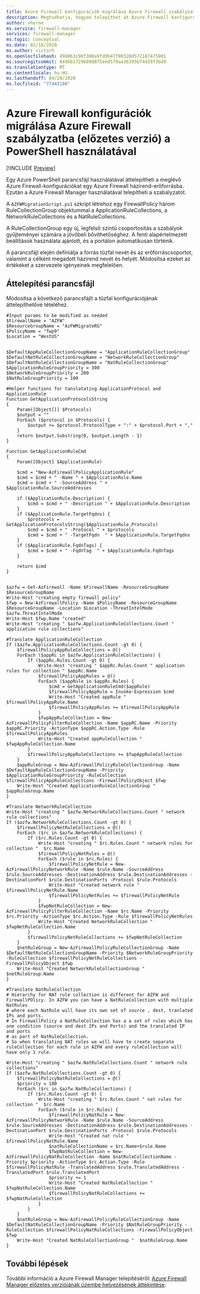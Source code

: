 ```yaml
---
title: Azure Firewall konfigurációk migrálása Azure Firewall szabályzatba (előzetes verzió) a PowerShell használatával
description: Megtudhatja, hogyan telepíthet át Azure Firewall konfigurációkat Azure Firewall házirendbe (előzetes verzió)
author: vhorne
ms.service: firewall-manager
services: firewall-manager
ms.topic: conceptual
ms.date: 02/18/2020
ms.author: victorh
ms.openlocfilehash: 498863c98f308a9fd9b47f80328d572187475901
ms.sourcegitcommit: 849bb1729b89d075eed579aa36395bf4d29f3bd9
ms.translationtype: MT
ms.contentlocale: hu-HU
ms.lasthandoff: 04/28/2020
ms.locfileid: "77443108"
---
```

# <a name="migrate-azure-firewall-configurations-to-azure-firewall-policy-preview-using-powershell"></a>Azure Firewall konfigurációk migrálása Azure Firewall szabályzatba (előzetes verzió) a PowerShell használatával

[!INCLUDE [Preview](../../includes/firewall-manager-preview-notice.md)]

Egy Azure PowerShell parancsfájl használatával áttelepítheti a meglévő Azure Firewall-konfigurációkat egy Azure Firewall házirend-erőforrásba. Ezután a Azure Firewall Manager használatával telepítheti a szabályzatot.

A `AZFWMigrationScript.ps1` szkript létrehoz egy FirewallPolicy három RuleCollectionGroup objektummal a ApplicationRuleCollections, a NetworkRuleCollections és a NatRuleCollections. 

A RuleCollectionGroup egy új, legfelső szintű csoportosítás a szabályok gyűjteményei számára a jövőbeli bővíthetőséghez. A fenti alapértelmezett beállítások használata ajánlott, és a portálon automatikusan történik.

A parancsfájl elején definiálja a forrás tűzfal nevét és az erőforráscsoportot, valamint a célként megadott házirend nevét és helyét. Módosítsa ezeket az értékeket a szervezete igényeinek megfelelően.

## <a name="migration-script"></a>Áttelepítési parancsfájl

Módosítsa a következő parancsfájlt a tűzfal konfigurációjának áttelepíthetővé tételéhez.

```azurepowershell
#Input params to be modified as needed
$FirewallName = "AZFW"
$ResourceGroupName = "AzFWMigrateRG"
$PolicyName = "fwp9"
$Location = "WestUS"


$DefaultAppRuleCollectionGroupName = "ApplicationRuleCollectionGroup"
$DefaultNetRuleCollectionGroupName = "NetworkRuleCollectionGroup"
$DefaultNatRuleCollectionGroupName = "NatRuleCollectionGroup"
$ApplicationRuleGroupPriority = 300
$NetworkRuleGroupPriority = 200
$NatRuleGroupPriority = 100

#Helper functions for tanslatating ApplicationProtocol and ApplicationRule
Function GetApplicationProtocolsString
{
    Param([Object[]] $Protocols)
    $output = ""
    ForEach ($protocol in $Protocols) {
        $output += $protocol.ProtocolType + ":" + $protocol.Port + ","
    }
    return $output.Substring(0, $output.Length - 1)
}

Function GetApplicationRuleCmd
{
    Param([Object] $ApplicationRule)
    
    $cmd = "New-AzFirewallPolicyApplicationRule"
    $cmd = $cmd + " -Name " + $ApplicationRule.Name
    $cmd = $cmd + " -SourceAddress " + $ApplicationRule.SourceAddresses
    
    if ($ApplicationRule.Description) {
        $cmd = $cmd + " -Description " + $ApplicationRule.Description
    }
    if ($ApplicationRule.TargetFqdns) {
        $protocols = GetApplicationProtocolsString($ApplicationRule.Protocols)
        $cmd = $cmd + " -Protocol " + $protocols
        $cmd = $cmd + " -TargetFqdn  " + $ApplicationRule.TargetFqdns
    }
    if ($ApplicationRule.FqdnTags) {
        $cmd = $cmd + " -FqdnTag  " + $ApplicationRule.FqdnTags
    }
    
    return $cmd
}


$azfw = Get-AzFirewall -Name $FirewallName -ResourceGroupName $ResourceGroupName
Write-Host "creating empty firewall policy"
$fwp = New-AzFirewallPolicy -Name $PolicyName -ResourceGroupName $ResourceGroupName -Location $Location -ThreatIntelMode $azfw.ThreatIntelMode
Write-Host $fwp.Name "created"
Write-Host "creating " $azfw.ApplicationRuleCollections.Count " application rule collections"

#Translate ApplicationRuleCollection
If ($azfw.ApplicationRuleCollections.Count -gt 0) {
    $firewallPolicyAppRuleCollections = @()
    ForEach ($appRc in $azfw.ApplicationRuleCollections) {
        If ($appRc.Rules.Count -gt 0) {
            Write-Host "creating " $appRc.Rules.Count " application rules for collection " $appRc.Name
            $firewallPolicyAppRules = @()
            ForEach ($appRule in $appRc.Rules) {
                $cmd = GetApplicationRuleCmd($appRule)
                $firewallPolicyAppRule = Invoke-Expression $cmd
                Write-Host "Created appRule " $firewallPolicyAppRule.Name
                $firewallPolicyAppRules += $firewallPolicyAppRule
            }
            $fwpAppRuleCollection = New-AzFirewallPolicyFilterRuleCollection -Name $appRC.Name -Priority $appRC.Priority -ActionType $appRC.Action.Type -Rule $firewallPolicyAppRules
            Write-Host "Created appRuleCollection "  $fwpAppRuleCollection.Name
        }
        $firewallPolicyAppRuleCollections += $fwpAppRuleCollection
    }
    $appRuleGroup = New-AzFirewallPolicyRuleCollectionGroup -Name $DefaultAppRuleCollectionGroupName -Priority $ApplicationRuleGroupPriority -RuleCollection $firewallPolicyAppRuleCollections -FirewallPolicyObject $fwp 
    Write-Host "Created ApplicationRuleCollectionGroup "  $appRuleGroup.Name
}

#Translate NetworkRuleCollection
Write-Host "creating " $azfw.NetworkRuleCollections.Count " network rule collections"
If ($azfw.NetworkRuleCollections.Count -gt 0) {
    $firewallPolicyNetRuleCollections = @()
    ForEach ($rc in $azfw.NetworkRuleCollections) {
        If ($rc.Rules.Count -gt 0) {
            Write-Host "creating " $rc.Rules.Count " network rules for collection "  $rc.Name
            $firewallPolicyNetRules = @()
            ForEach ($rule in $rc.Rules) {
                $firewallPolicyNetRule = New-AzFirewallPolicyNetworkRule -Name $rule.Name -SourceAddress $rule.SourceAddresses -DestinationAddress $rule.DestinationAddresses -DestinationPort $rule.DestinationPorts -Protocol $rule.Protocols
                Write-Host "Created network rule " $firewallPolicyNetRule.Name
                $firewallPolicyNetRules += $firewallPolicyNetRule
            }
            $fwpNetRuleCollection = New-AzFirewallPolicyFilterRuleCollection -Name $rc.Name -Priority $rc.Priority -ActionType $rc.Action.Type -Rule $firewallPolicyNetRules
            Write-Host "Created NetworkRuleCollection "  $fwpNetRuleCollection.Name
        }
        $firewallPolicyNetRuleCollections += $fwpNetRuleCollection
    }
    $netRuleGroup = New-AzFirewallPolicyRuleCollectionGroup -Name $DefaultNetRuleCollectionGroupName -Priority $NetworkRuleGroupPriority -RuleCollection $firewallPolicyNetRuleCollections -FirewallPolicyObject $fwp 
    Write-Host "Created NetworkRuleCollectionGroup "  $netRuleGroup.Name
}

#Translate NatRuleCollection
# Hierarchy for NAT rule collection is different for AZFW and FirewallPOlicy. In AZFW you can have a NatRuleCollection with multiple NatRules
# where each NatRule will have its own set of source , dest, tranlated IPs and ports. 
# In FirewallPolicy a NatRuleCollection has a a set of rules which has one condition (source and dest IPs and Ports) and the translated IP and ports 
# as part of NatRuleCollection.
# So when translating NAT rules we will have to create separate ruleCollection for each rule in AZFW and every ruleCollection will have only 1 rule.

Write-Host "creating " $azfw.NatRuleCollections.Count " network rule collections"
If ($azfw.NatRuleCollections.Count -gt 0) {
    $firewallPolicyNatRuleCollections = @()
    $priority = 100
    ForEach ($rc in $azfw.NatRuleCollections) {
        If ($rc.Rules.Count -gt 0) {
            Write-Host "creating " $rc.Rules.Count " nat rules for collection "  $rc.Name
            ForEach ($rule in $rc.Rules) {
                $firewallPolicyNatRule = New-AzFirewallPolicyNetworkRule -Name $rule.Name -SourceAddress $rule.SourceAddresses -DestinationAddress $rule.DestinationAddresses -DestinationPort $rule.DestinationPorts -Protocol $rule.Protocols
                Write-Host "Created nat rule " $firewallPolicyNatRule.Name
                $natRuleCollectionName = $rc.Name+$rule.Name
                $fwpNatRuleCollection = New-AzFirewallPolicyNatRuleCollection -Name $natRuleCollectionName -Priority $priority -ActionType $rc.Action.Type -Rule $firewallPolicyNatRule -TranslatedAddress $rule.TranslatedAddress -TranslatedPort $rule.TranslatedPort
                $priority += 1
                Write-Host "Created NatRuleCollection "  $fwpNatRuleCollection.Name
                $firewallPolicyNatRuleCollections += $fwpNatRuleCollection
            }
        }   
    }
    $natRuleGroup = New-AzFirewallPolicyRuleCollectionGroup -Name $DefaultNatRuleCollectionGroupName -Priority $NatRuleGroupPriority -RuleCollection $firewallPolicyNatRuleCollections -FirewallPolicyObject $fwp 
    Write-Host "Created NatRuleCollectionGroup "  $natRuleGroup.Name
}
```
## <a name="next-steps"></a>További lépések

További információ a Azure Firewall Manager telepítéséről: [Azure Firewall Manager előzetes verziójának üzembe helyezésének áttekintése](deployment-overview.md).